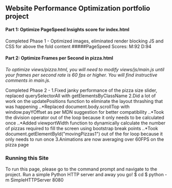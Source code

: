 ## Website Performance Optimization portfolio project

#### Part 1: Optimize PageSpeed Insights score for index.html

Completed Phase 1 - Optimized images, eliminated render blocking JS and CSS for above the fold content 
#####PageSpeed Scores: M:92 D:94

#### Part 2: Optimize Frames per Second in pizza.html

*To optimize views/pizza.html, you will need to modify views/js/main.js until your frames per second rate is 60 fps or higher. You will find instructive comments in main.js.*

Completed Phase 2 - 
1.Fixed janky performance of the pizza size slider, replaced querySelectorAll with getElementsByClassName
2.Did a lot of work on the updatePositions function to eliminate the layout thrashing that was happening
..*Replaced document.body.scrollTop with window.payYOffset as per MDN suggestion for better compatibility
..*Took the division operator out of the loop because it only needs to be calculated once
..*Added viewportWidth function to dynamically calculate the number of pizzas required to fill the screen using bootstrap break points
..*Took document.getElementById("movingPizzas1") out of the for loop because it only needs to run once
3.Animations are now averaging over 60FPS on the pizza page

### Running this Site
To run this page, please go to the command prompt and navigate to the project. Run a simple Python HTTP server and away you go!
$ cd <project-directory>
$ python -m SimpleHTTPServer 8080

